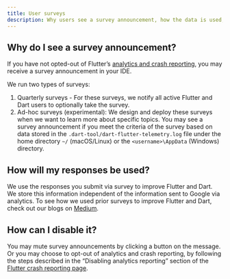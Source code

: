 ```yaml
---
title: User surveys
description: Why users see a survey announcement, how the data is used, and how to disable.
---
```


## Why do I see a survey announcement?
If you have not opted-out of Flutter’s 
[analytics and crash reporting]({{site.url}}/reference/crash-reporting), 
you may receive a survey announcement in your IDE. 

We run two types of surveys:
1. Quarterly surveys - For these surveys, we notify all active
 Flutter and Dart users to optionally take the survey.
2. Ad-hoc surveys (experimental): We design and deploy these 
surveys when we want to learn more about specific topics. 
You may see a survey announcement if you meet the criteria of 
the survey  based on data stored in the 
`.dart-tool/dart-flutter-telemetry.log` file under the home directory
`~/` (macOS/Linux) or the `<username>\AppData` (Windows) directory. 

## How will my responses be used?

We use the responses you submit via survey to improve 
Flutter and Dart. We store this information independent 
of the information sent to Google via analytics.
To see how we used prior surveys to improve Flutter and Dart,
check out our blogs on [Medium][]. 

## How can I disable it?

You may mute survey announcements by clicking a button on the 
message. Or you may choose to opt-out of analytics and crash 
reporting, by following the steps described in the “Disabling 
analytics reporting” section of the [Flutter crash reporting page]({{site.url}}/reference/crash-reporting).

[Medium]: https://medium.com/flutter/search?q=survey
